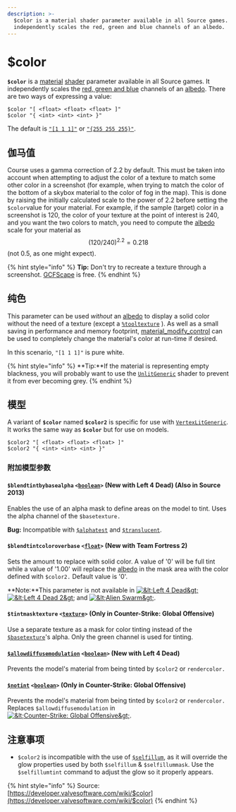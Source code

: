 ```yaml
---
description: >-
  $color is a material shader parameter available in all Source games. It
  independently scales the red, green and blue channels of an albedo.
---
```


# $color

 **`$color`** is a [material](../valve-material-type-vmt.md) [shader](./) parameter available in all Source games. It independently scales the [red, green and blue](../colors/) channels of an [albedo](../albedo.md). There are two ways of expressing a value:

```text
$color "[ <float> <float> <float> ]"
$color "{ <int> <int> <int> }"
```

The default is [`"[1 1 1]"`](../colors/#rgb-vec) or [`"{255 255 255}"`](../colors/#rgb).

## 伽马值

Course uses a gamma correction of 2.2 by default. This must be taken into account when attempting to adjust the color of a texture to match some other color in a screenshot \(for example, when trying to match the color of the bottom of a skybox material to the color of fog in the map\). This is done by raising the initially calculated scale to the power of 2.2 before setting the `$color`value for your material. For example, if the sample \(target\) color in a screenshot is 120, the color of your texture at the point of interest is 240, and you want the two colors to match, you need to compute the [albedo](../albedo.md) scale for your material as $$(120 / 240) ^ 2.2 = 0.218$$ \(not 0.5, as one might expect\).

{% hint style="info" %}
**Tip:** Don't try to recreate a texture through a screenshot. [GCFScape](https://developer.valvesoftware.com/wiki/GCFScape) is free.
{% endhint %}

## 纯色

This parameter can be used _without_ an [albedo](../albedo.md) to display a solid color without the need of a texture \(except  a [`%tooltexture`](https://developer.valvesoftware.com/wiki/%25tooltexture) \). As well as a small saving in performance and memory footprint, [material\_modify\_control](https://developer.valvesoftware.com/wiki/Material_modify_control) can be used to completely change the material's color at run-time if desired.

In this scenario, `"[1 1 1]"` is pure white.

{% hint style="info" %}
 **Tip:**If the material is representing empty blackness, you will probably want to use the [`UnlitGeneric`](https://developer.valvesoftware.com/wiki/UnlitGeneric) shader to prevent it from ever becoming grey.
{% endhint %}

## 模型

A variant of **`$color`** named **`$color2`** is specific for use with [`VertexLitGeneric`](https://developer.valvesoftware.com/wiki/VertexLitGeneric). It works the same way as **`$color`** but for use on models.

```text
$color2 "[ <float> <float> <float> ]"
$color2 "{ <int> <int> <int> }"
```

### 附加模型参数

#### `$blendtintbybasealpha` `<`[`boolean`](https://developer.valvesoftware.com/wiki/Boolean)`>` \(New with Left 4 Dead\) \(Also in Source 2013\)

Enables the use of an alpha mask to define areas on the model to tint. Uses the alpha channel of the `$basetexture.`

**Bug:** Incompatible with [`$alphatest`](https://developer.valvesoftware.com/wiki/$alphatest) and [`$translucent`](https://developer.valvesoftware.com/wiki/$translucent).

#### `$blendtintcoloroverbase` `<`[`float`](https://developer.valvesoftware.com/wiki/Float)`>` \(New with Team Fortress 2\)

Sets the amount to replace with solid color. A value of '0' will be full tint while a value of '1.00' will replace the [albedo](../albedo.md) in the mask area with the color defined with `$color2.` Default value is '0'.

**Note:**This parameter is not available in [![&amp;lt;Left 4 Dead&amp;gt;](https://developer.valvesoftware.com/w/images/c/c0/L4D-16px.png)](https://developer.valvesoftware.com/wiki/Left_4_Dead)[![&amp;lt;Left 4 Dead 2&amp;gt;](https://developer.valvesoftware.com/w/images/9/93/L4D2-16px.png)](https://developer.valvesoftware.com/wiki/Left_4_Dead_2) and [![&amp;lt;Alien Swarm&amp;gt;](https://developer.valvesoftware.com/w/images/c/c9/AS-16px.png)](https://developer.valvesoftware.com/wiki/Alien_Swarm).

#### `$tintmasktexture` `<`[`texture`](../)`>` \(Only in Counter-Strike: Global Offensive\)

Use a separate texture as a mask for color tinting instead of the [`$basetexture`](usdbasetexture.md)'s alpha. Only the green channel is used for tinting.

#### [`$allowdiffusemodulation`](https://developer.valvesoftware.com/wiki/$allowdiffusemodulation) `<`[`boolean`](https://developer.valvesoftware.com/wiki/Boolean)`>` \(New with Left 4 Dead\)

Prevents the model's material from being tinted by `$color2` or `rendercolor.`

#### [`$notint`](https://developer.valvesoftware.com/wiki/$notint) `<`[`boolean`](https://developer.valvesoftware.com/wiki/Boolean)`>` \(Only in Counter-Strike: Global Offensive\)

Prevents the model's material from being tinted by `$color2` or `rendercolor.` Replaces `$allowdiffusemodulation` in [![&amp;lt;Counter-Strike: Global Offensive&amp;gt;](https://developer.valvesoftware.com/w/images/3/35/Csgo.png)](https://developer.valvesoftware.com/wiki/Counter-Strike:_Global_Offensive).

## 注意事项

* `$color2` is incompatible with the use of [`$selfillum`](https://developer.valvesoftware.com/wiki/$selfillum), as it will override the glow properties used by both `$selfillum` & `$selfillummask`. Use the `$selfillumtint` command to adjust the glow so it properly appears.

{% hint style="info" %}
Source: [https://developer.valvesoftware.com/wiki/$color](https://developer.valvesoftware.com/wiki/$color)
{% endhint %}

